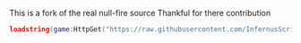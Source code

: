 This is a fork of the real null-fire source 
Thankful for there contribution
```lua
loadstring(game:HttpGet("https://raw.githubusercontent.com/InfernusScripts/Null-Fire/main/Loader"))()
```
